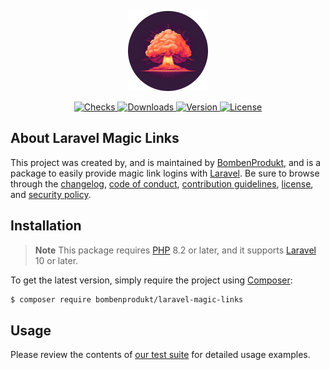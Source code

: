<p align="center">
    <a href="https://bombenprodukt.com" target="_blank">
        <img src="https://raw.githubusercontent.com/BombenProdukt/assets/main/logo-text.svg" width="128" alt="BombenProdukt Logo" />
    </a>
</p>

<p align="center">
    <a href="https://github.com/BombenProdukt/laravel-magic-links/actions">
        <img src="https://badge.sh/github/check-runs/BombenProdukt/laravel-magic-links" alt="Checks" />
    </a>
    <a href="https://packagist.org/packages/bombenprodukt/laravel-magic-links">
        <img src="https://badge.sh/packagist/downloads/BombenProdukt/laravel-magic-links" alt="Downloads" />
    </a>
    <a href="https://packagist.org/packages/bombenprodukt/laravel-magic-links">
        <img src="https://badge.sh/packagist/version/BombenProdukt/laravel-magic-links" alt="Version" />
    </a>
    <a href="https://packagist.org/packages/bombenprodukt/laravel-magic-links">
        <img src="https://badge.sh/packagist/license/BombenProdukt/laravel-magic-links" alt="License" />
    </a>
</p>

## About Laravel Magic Links

This project was created by, and is maintained by [BombenProdukt](https://github.com/BombenProdukt), and is a package to easily provide magic link logins with [Laravel](https://laravel.com/). Be sure to browse through the [changelog](CHANGELOG.md), [code of conduct](.github/CODE_OF_CONDUCT.md), [contribution guidelines](.github/CONTRIBUTING.md), [license](LICENSE), and [security policy](.github/SECURITY.md).

## Installation

> **Note**
> This package requires [PHP](https://www.php.net/) 8.2 or later, and it supports [Laravel](https://laravel.com/) 10 or later.

To get the latest version, simply require the project using [Composer](https://getcomposer.org/):

```bash
$ composer require bombenprodukt/laravel-magic-links
```

## Usage

Please review the contents of [our test suite](/tests) for detailed usage examples.

